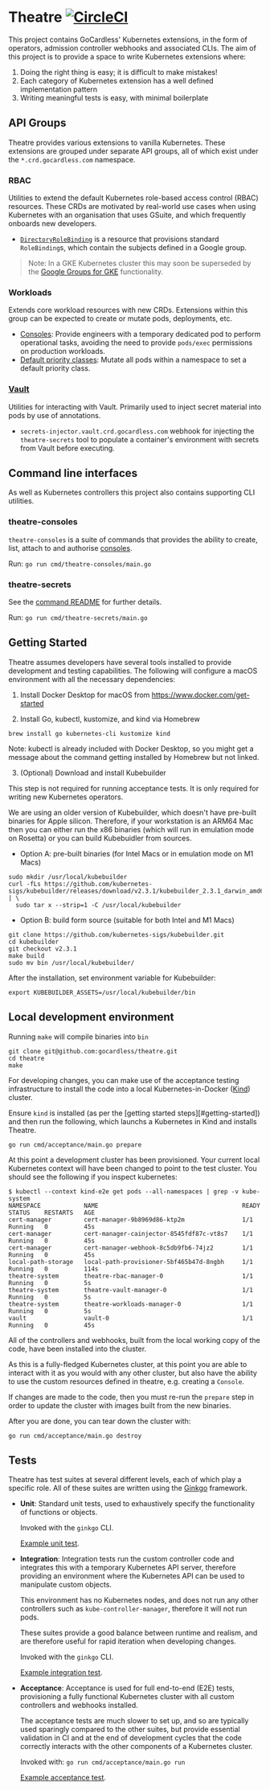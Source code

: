 # Theatre [![CircleCI](https://circleci.com/gh/gocardless/theatre.svg?style=svg)](https://circleci.com/gh/gocardless/theatre)

This project contains GoCardless' Kubernetes extensions, in the form of
operators, admission controller webhooks and associated CLIs. The aim of this
project is to provide a space to write Kubernetes extensions where:

1. Doing the right thing is easy; it is difficult to make mistakes!
2. Each category of Kubernetes extension has a well defined implementation pattern
3. Writing meaningful tests is easy, with minimal boilerplate

## API Groups

Theatre provides various extensions to vanilla Kubernetes. These extensions are
grouped under separate API groups, all of which exist under the
`*.crd.gocardless.com` namespace.

### RBAC

Utilities to extend the default Kubernetes role-based access control (RBAC)
resources.
These CRDs are motivated by real-world use cases when using
Kubernetes with an organisation that uses GSuite, and which frequently onboards
new developers.

- [`DirectoryRoleBinding`][sample-drb] is a resource that provisions standard
  `RoleBinding`s, which contain the subjects defined in a  Google group.

> Note: In a GKE Kubernetes cluster this may soon be superseded by the [Google
> Groups for GKE][gke-groups] functionality.

[sample-drb]: config/samples/rbac_v1alpha1_directoryrolebinding.yaml
[gke-groups]: https://cloud.google.com/kubernetes-engine/docs/how-to/role-based-access-control#google-groups-for-gke

### Workloads

Extends core workload resources with new CRDs. Extensions within this group can be
expected to create or mutate pods, deployments, etc.

- [Consoles](controllers/workloads/console/README.md): Provide engineers with a temporary
  dedicated pod to perform operational tasks, avoiding the need to provide
  `pods/exec` permissions on production workloads.
- [Default priority classes](apis/workloads/v1alpha1/README.md): Mutate all pods within a
  namespace to set a default priority class.

### [Vault](apis/vault/v1alpha1/README.md)

Utilities for interacting with Vault. Primarily used to inject secret material
into pods by use of annotations.

- `secrets-injector.vault.crd.gocardless.com` webhook for injecting the
  `theatre-secrets` tool to populate a container's environment with secrets
  from Vault before executing.

## Command line interfaces

As well as Kubernetes controllers this project also contains supporting CLI
utilities.

### theatre-consoles

`theatre-consoles` is a suite of commands that provides the ability to create,
list, attach to and authorise [consoles](#workloads).

Run: `go run cmd/theatre-consoles/main.go`

### theatre-secrets

See the [command README](cmd/theatre-secrets/README.md) for further details.

Run: `go run cmd/theatre-secrets/main.go`

## Getting Started

Theatre assumes developers have several tools installed to provide development
and testing capabilities. The following will configure a macOS environment with
all the necessary dependencies:

1. Install Docker Desktop for macOS from https://www.docker.com/get-started

2. Install Go, kubectl, kustomize, and kind via Homebrew
```shell
brew install go kubernetes-cli kustomize kind
```

Note: kubectl is already included with Docker Desktop, so you might get a message
about the command getting installed by Homebrew but not linked.

3. (Optional) Download and install Kubebuilder

This step is not required for running acceptance tests. It is only required
for writing new Kubernetes operators.

We are using an older version of Kubebuilder, which doesn't have pre-built
binaries for Apple silicon. Therefore, if your workstation is an ARM64 Mac
then you can either run the x86 binaries (which will run in emulation mode on
Rosetta) or you can build Kubebuidler from sources.

- Option A: pre-built binaries (for Intel Macs or in emulation mode on M1 Macs)
```shell
sudo mkdir /usr/local/kubebuilder
curl -fLs https://github.com/kubernetes-sigs/kubebuilder/releases/download/v2.3.1/kubebuilder_2.3.1_darwin_amd64.tar.gz | \
  sudo tar x --strip=1 -C /usr/local/kubebuilder
```

- Option B: build form source (suitable for both Intel and M1 Macs)
```shell
git clone https://github.com/kubernetes-sigs/kubebuilder.git
cd kubebuilder
git checkout v2.3.1
make build
sudo mv bin /usr/local/kubebuilder/
```

After the installation, set environment variable for Kubebuilder:
```shell
export KUBEBUILDER_ASSETS=/usr/local/kubebuilder/bin
```

## Local development environment

Running `make` will compile binaries into `bin`
  
```shell
git clone git@github.com:gocardless/theatre.git
cd theatre
make
```

For developing changes, you can make use of the acceptance testing
infrastructure to install the code into a local Kubernetes-in-Docker
([Kind][kind]) cluster.

Ensure `kind` is installed (as per the [getting started
steps][#getting-started]) and then run the following, which
launchs a Kubernetes in Kind and installs Theatre.

```shell
go run cmd/acceptance/main.go prepare
```

At this point a development cluster has been provisioned. Your current local
Kubernetes context will have been changed to point to the test cluster. You
should see the following if you inspect kubernetes:

```console
$ kubectl --context kind-e2e get pods --all-namespaces | grep -v kube-system
NAMESPACE            NAME                                        READY   STATUS    RESTARTS   AGE
cert-manager         cert-manager-9b8969d86-ktp2m                1/1     Running   0          45s
cert-manager         cert-manager-cainjector-8545fdf87c-vt8s7    1/1     Running   0          45s
cert-manager         cert-manager-webhook-8c5db9fb6-74jz2        1/1     Running   0          45s
local-path-storage   local-path-provisioner-5bf465b47d-8ngbh     1/1     Running   0          114s
theatre-system       theatre-rbac-manager-0                      1/1     Running   0          5s
theatre-system       theatre-vault-manager-0                     1/1     Running   0          5s
theatre-system       theatre-workloads-manager-0                 1/1     Running   0          5s
vault                vault-0                                     1/1     Running   0          45s
```

All of the controllers and webhooks, built from the local working copy of the
code, have been installed into the cluster.

As this is a fully-fledged Kubernetes cluster, at this point you are able to
interact with it as you would with any other cluster, but also have the ability
to use the custom resources defined in theatre, e.g. creating a `Console`.

If changes are made to the code, then you must re-run the `prepare` step in
order to update the cluster with images built from the new binaries.

After you are done, you can tear down the cluster with:
```shell
go run cmd/acceptance/main.go destroy
```

[kind]: https://github.com/kubernetes-sigs/kind

## Tests

Theatre has test suites at several different levels, each of which play a
specific role. All of these suites are written using the [Ginkgo][ginkgo]
framework.

- **Unit**: Standard unit tests, used to exhaustively specify the functionality of
  functions or objects.

  Invoked with the `ginkgo` CLI.

  [Example unit test](apis/workloads/v1alpha1/helpers_test.go).

- **Integration**: Integration tests run the custom controller code and
  integrates this with a temporary Kubernetes API server, therefore providing an
  environment where the Kubernetes API can be used to manipulate custom objects.

  This environment has no Kubernetes nodes, and does not run any other
  controllers such as `kube-controller-manager`, therefore it will not run pods.

  These suites provide a good balance between runtime and realism, and are
  therefore useful for rapid iteration when developing changes.

  Invoked with the `ginkgo` CLI.

  [Example integration test](apis/workloads/v1alpha1/integration/priority_integration_test.go).

- **Acceptance**: Acceptance is used for full end-to-end (E2E) tests,
  provisioning a fully functional Kubernetes cluster with all custom controllers
  and webhooks installed.

  The acceptance tests are much slower to set up, and so are typically used
  sparingly compared to the other suites, but provide essential validation in CI
  and at the end of development cycles that the code correctly interacts with
  the other components of a Kubernetes cluster.

  Invoked with: `go run cmd/acceptance/main.go run`

  [Example acceptance test](cmd/workloads-manager/acceptance/acceptance.go).

[ginkgo]: https://onsi.github.io/ginkgo
